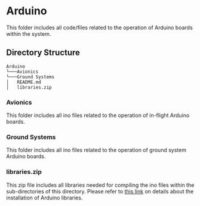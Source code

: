 # Arduino
This folder includes all code/files related to the operation of Arduino boards within the system.


## Directory Structure

```
Arduino
└───Avionics
└───Ground Systems
│   README.md
│   libraries.zip
```

### Avionics
This folder includes all ino files related to the operation of in-flight Arduino boards.

### Ground Systems
This folder includes all ino files related to the operation of ground system Arduino boards.

### libraries.zip
This zip file includes all libraries needed for compiling the ino files within the sub-directories of this directory. Please refer to [this link](https://docs.arduino.cc/software/ide-v1/tutorials/installing-libraries) on details about the installation of Arduino libraries.
